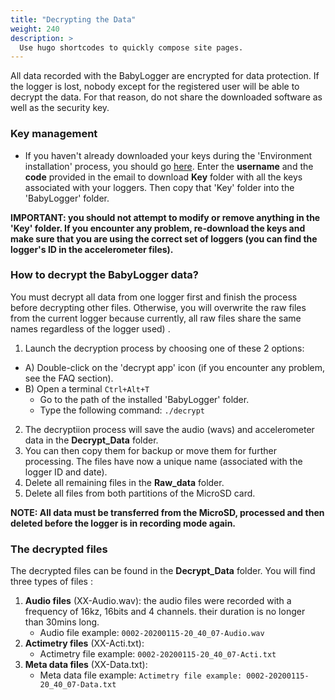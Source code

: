 ```yaml
---
title: "Decrypting the Data"
weight: 240
description: >
  Use hugo shortcodes to quickly compose site pages.
---
```



All data recorded with the BabyLogger are encrypted for data protection. If the logger is lost, nobody except for the registered user will be able to decrypt the data. For that reason, do not share the downloaded software as well as the security key.
<!--more-->
### Key management
- If you haven't already downloaded your keys during the 'Environment installation' process, you should go [here](http://coml.lscp.ens.fr/babylogger/). Enter the **username** and the **code** provided in the email to download **Key** folder with all the keys associated with your loggers. Then copy that 'Key' folder into the 'BabyLogger' folder.
  
**IMPORTANT: you should not attempt to modify or remove anything in the 'Key' folder. If you encounter any problem, re-download the keys and make sure that you are using the correct set of loggers (you can find the logger's ID in the accelerometer files).**

### How to decrypt the BabyLogger data?
You must decrypt all data from one logger first and finish the process before decrypting other files. Otherwise, you will overwrite the raw files from the current logger because currently, all raw files share the same names regardless of the logger used) .

 1. Launch the decryption process by choosing one of these 2 options:
  - A) Double-click on the 'decrypt app' icon (if you encounter any problem, see the FAQ section).
  - B) Open a terminal `Ctrl+Alt+T`
       - Go to the path of the installed 'BabyLogger' folder.
       - Type the following command: `./decrypt`

 2. The decryptiion process will save the audio (wavs) and accelerometer data in the **Decrypt_Data** folder.
 3. You can then copy them for backup or move them for further processing. The files have now a unique name (associated with the logger ID and date).
 4. Delete all remaining files in the **Raw_data** folder.
 5. Delete all files from both partitions of the MicroSD card.

**NOTE: All data must be transferred from the MicroSD, processed and then deleted before the logger is in recording mode again.**


### The decrypted files
The decrypted files can be found in the **Decrypt_Data** folder. You will find three types of files :

 1. **Audio files** (XX-Audio.wav): the audio files were recorded with a frequency of 16kz, 16bits and 4 channels. their duration is no longer than 30mins long.
    - Audio file example: `0002-20200115-20_40_07-Audio.wav`
 2. **Actimetry files**  (XX-Acti.txt):
    - Actimetry file example: `0002-20200115-20_40_07-Acti.txt`
 3. **Meta data files** (XX-Data.txt):
    - Meta data file example: `Actimetry file example: 0002-20200115-20_40_07-Data.txt`